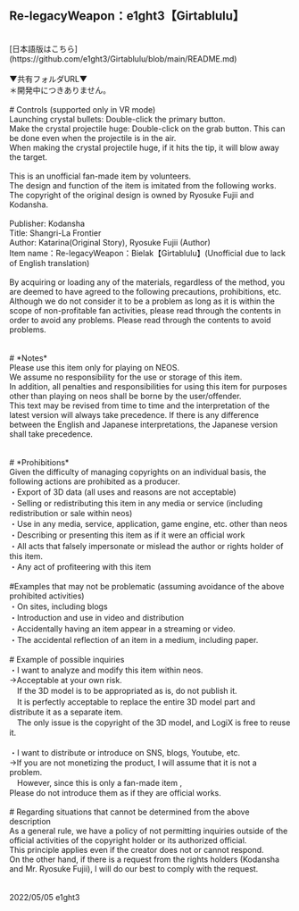 ## Re-legacyWeapon：e1ght3【Girtablulu】
<br>
[日本語版はこちら](https://github.com/e1ght3/Girtablulu/blob/main/README.md)<br>
<br>
▼共有フォルダURL▼<br>
＊開発中につきありません。<br>
<br>
# Controls (supported only in VR mode)<br>
Launching crystal bullets: Double-click the primary button.<br>
Make the crystal projectile huge: Double-click on the grab button. This can be done even when the projectile is in the air.<br>
When making the crystal projectile huge, if it hits the tip, it will blow away the target.<br>
<br>
This is an unofficial fan-made item by volunteers.<br>
The design and function of the item is imitated from the following works.<br>
The copyright of the original design is owned by Ryosuke Fujii and Kodansha.<br>
<br>
Publisher: Kodansha<br>
Title: Shangri-La Frontier<br>
Author: Katarina(Original Story), Ryosuke Fujii (Author)<br>
Item name：Re-legacyWeapon：Bielak【Girtablulu】(Unofficial due to lack of English translation)<br>
<br>
By acquiring or loading any of the materials, regardless of the method, you are deemed to have agreed to the following precautions, prohibitions, etc.
Although we do not consider it to be a problem as long as it is within the scope of non-profitable fan activities, please read through the contents in order to avoid any problems. Please read through the contents to avoid problems.<br>
<br>
<br>
# *Notes*<br>
Please use this item only for playing on NEOS.<br>
We assume no responsibility for the use or storage of this item.<br>
In addition, all penalties and responsibilities for using this item for purposes other than playing on neos shall be borne by the user/offender.<br>
This text may be revised from time to time and the interpretation of the latest version will always take precedence. If there is any difference between the English and Japanese interpretations, the Japanese version shall take precedence.<br>
<br>
<br>
# *Prohibitions*<br>
Given the difficulty of managing copyrights on an individual basis, the following actions are prohibited as a producer.<br>
・Export of 3D data (all uses and reasons are not acceptable)<br>
・Selling or redistributing this item in any media or service (including redistribution or sale within neos)<br>
・Use in any media, service, application, game engine, etc. other than neos<br>
・Describing or presenting this item as if it were an official work<br>
・All acts that falsely impersonate or mislead the author or rights holder of this item.<br>
・Any act of profiteering with this item<br>
<br>
#Examples that may not be problematic (assuming avoidance of the above prohibited activities)<br>
・On sites, including blogs<br>
・Introduction and use in video and distribution<br>
・Accidentally having an item appear in a streaming or video.<br>
・The accidental reflection of an item in a medium, including paper.<br>
<br>
# Example of possible inquiries<br>
・I want to analyze and modify this item within neos.<br>
→Acceptable at your own risk.<br>
　If the 3D model is to be appropriated as is, do not publish it.<br>
　It is perfectly acceptable to replace the entire 3D model part and distribute it as a separate item.<br>
　The only issue is the copyright of the 3D model, and LogiX is free to reuse it.<br>
<br>
・I want to distribute or introduce on SNS, blogs, Youtube, etc.<br>
→If you are not monetizing the product, I will assume that it is not a problem.<br>
　However, since this is only a fan-made item ,<br>
  Please do not introduce them as if they are official works.<br>
<br>
# Regarding situations that cannot be determined from the above description<br>
As a general rule, we have a policy of not permitting inquiries outside of the official activities of the copyright holder or its authorized official.<br>
This principle applies even if the creator does not or cannot respond.<br>
On the other hand, if there is a request from the rights holders (Kodansha and Mr. Ryosuke Fujii), I will do our best to comply with the request.<br>
<br>
<br>
2022/05/05 e1ght3

